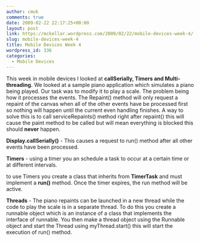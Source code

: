 ```yaml
---
author: cmuk
comments: true
date: 2009-02-22 22:17:25+00:00
layout: post
link: https://mckellar.wordpress.com/2009/02/22/mobile-devices-week-4/
slug: mobile-devices-week-4
title: Mobile Devices Week 4
wordpress_id: 336
categories:
  - Mobile Devices
---
```


This week in mobile devices I looked at **callSerially, Timers **and** Multi-threading.** We looked at a sample piano application which simulates a piano being played. Our task was to modify it to play a scale. The problem being how it processes the events. The Repaint() method will only request a repaint of the canvas when all of the other events have be processed first so nothing will happen until the current even handling finishes. A way to solve this is to call serviceRepaints() method right after repaint() this will cause the paint method to be called but will mean everything is blocked this should **never** happen.

**Display.callSerially()** - This causes a request to run() method after all other events have been processed.

**Timers** - using a timer you an schedule a task to occur at a certain time or at different intervals.

to use Timers you create a class that inherits from **TimerTask** and must implement a **run()** method. Once the timer expires, the run method will be active.

**Threads** - The piano repaints can be launched in a new thread while the code to play the scale is in a separate thread. To do this you create a runnable object which is an instance of a class that implements the interface of runnable. You then make a thread object using the Runnable object and start the Thread using myThread.start() this will start the execution of run() method.
